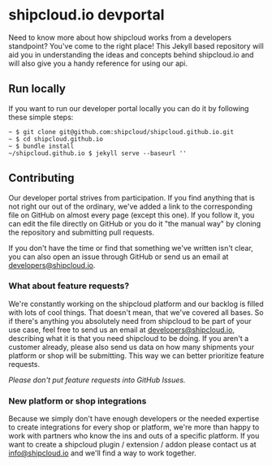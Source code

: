 shipcloud.io devportal
======================

Need to know more about how shipcloud works from a developers standpoint? You've come to the right place!
This Jekyll based repository will aid you in understanding the ideas and concepts behind shipcloud.io and will also give
you a handy reference for using our api.

## Run locally

If you want to run our developer portal locally you can do it by following these simple steps:

```console
~ $ git clone git@github.com:shipcloud/shipcloud.github.io.git
~ $ cd shipcloud.github.io
~ $ bundle install
~/shipcloud.github.io $ jekyll serve --baseurl ''
```

## Contributing

Our developer portal strives from participation. If you find anything that is not right our out of the ordinary, we've
added a link to the corresponding file on GitHub on almost every page (except this one). If you follow it, you can edit
the file directly on GitHub or you do it "the manual way" by cloning the repository and submitting pull requests.

If you don't have the time or find that something we've written isn't clear, you can also open an issue through GitHub
or send us an email at [developers@shipcloud.io](mailto:developers@shipcloud.io).

### What about feature requests?
We're constantly working on the shipcloud platform and our backlog is filled with lots of cool things. That doesn't
mean, that we've covered all bases. So if there's anything you absolutely need from shipcloud to be part of your use
case, feel free to send us an email at [developers@shipcloud.io](mailto:developers@shipcloud.io), describing what it is
that you need shipcloud to be doing. If you aren't a customer already, please also send us data on how many shipments
your platform or shop will be submitting. This way we can better prioritize feature requests.

_Please don't put feature requests into GitHub Issues._

### New platform or shop integrations
Because we simply don't have enough developers or the needed expertise to create integrations for every shop or
platform, we're more than happy to work with partners who know the ins and outs of a specific platform. If you want to
create a shipcloud plugin / extension / addon please contact us at [info@shipcloud.io](mailto:info@shipcloud.io) and
we'll find a way to work together.
